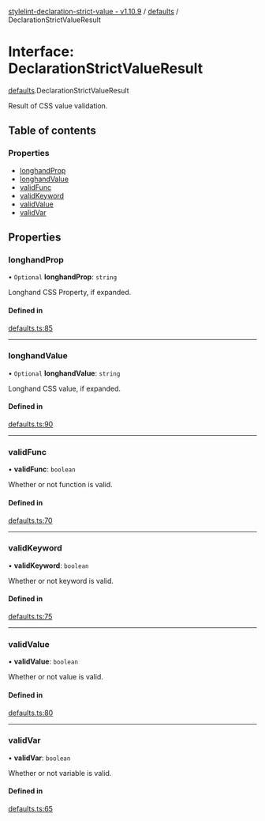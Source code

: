 [stylelint-declaration-strict-value - v1.10.9](../README.md) / [defaults](../modules/defaults.md) / DeclarationStrictValueResult

# Interface: DeclarationStrictValueResult

[defaults](../modules/defaults.md).DeclarationStrictValueResult

Result of CSS value validation.

## Table of contents

### Properties

- [longhandProp](defaults.DeclarationStrictValueResult.md#longhandprop)
- [longhandValue](defaults.DeclarationStrictValueResult.md#longhandvalue)
- [validFunc](defaults.DeclarationStrictValueResult.md#validfunc)
- [validKeyword](defaults.DeclarationStrictValueResult.md#validkeyword)
- [validValue](defaults.DeclarationStrictValueResult.md#validvalue)
- [validVar](defaults.DeclarationStrictValueResult.md#validvar)

## Properties

### longhandProp

• `Optional` **longhandProp**: `string`

Longhand CSS Property, if expanded.

#### Defined in

[defaults.ts:85](https://github.com/AndyOGo/stylelint-declaration-strict-value/blob/695b5ea/src/defaults.ts#L85)

___

### longhandValue

• `Optional` **longhandValue**: `string`

Longhand CSS value, if expanded.

#### Defined in

[defaults.ts:90](https://github.com/AndyOGo/stylelint-declaration-strict-value/blob/695b5ea/src/defaults.ts#L90)

___

### validFunc

• **validFunc**: `boolean`

Whether or not function is valid.

#### Defined in

[defaults.ts:70](https://github.com/AndyOGo/stylelint-declaration-strict-value/blob/695b5ea/src/defaults.ts#L70)

___

### validKeyword

• **validKeyword**: `boolean`

Whether or not keyword is valid.

#### Defined in

[defaults.ts:75](https://github.com/AndyOGo/stylelint-declaration-strict-value/blob/695b5ea/src/defaults.ts#L75)

___

### validValue

• **validValue**: `boolean`

Whether or not value is valid.

#### Defined in

[defaults.ts:80](https://github.com/AndyOGo/stylelint-declaration-strict-value/blob/695b5ea/src/defaults.ts#L80)

___

### validVar

• **validVar**: `boolean`

Whether or not variable is valid.

#### Defined in

[defaults.ts:65](https://github.com/AndyOGo/stylelint-declaration-strict-value/blob/695b5ea/src/defaults.ts#L65)
